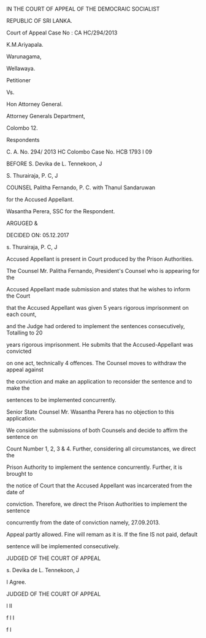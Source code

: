 IN THE COURT OF APPEAL OF THE DEMOCRAIC SOCIALIST

REPUBLIC OF SRI LANKA.

Court of Appeal Case No : CA HC/294/2013

K.M.Ariyapala.

Warunagama,

Wellawaya.

Petitioner

Vs.

Hon Attorney General.

Attorney Generals Department,

Colombo 12.

Respondents

C. A. No. 294/ 2013 HC Colombo Case No. HCB 1793 I 09

BEFORE S. Devika de L. Tennekoon, J

S. Thurairaja, P. C, J

COUNSEL Palitha Fernando, P. C. with Thanul Sandaruwan

for the Accused Appellant.

Wasantha Perera, SSC for the Respondent.

ARGUGED &

DECIDED ON: 05.12.2017

s. Thurairaja, P. C, J

Accused Appellant is present in Court produced by the Prison Authorities.

The Counsel Mr. Palitha Fernando, President's Counsel who is appearing for the

Accused Appellant made submission and states that he wishes to inform the Court

that the Accused Appellant was given 5 years rigorous imprisonment on each count,

and the Judge had ordered to implement the sentences consecutively, Totalling to 20

years rigorous imprisonment. He submits that the Accused-Appellant was convicted

on one act, technically 4 offences. The Counsel moves to withdraw the appeal against

the conviction and make an application to reconsider the sentence and to make the

sentences to be implemented concurrently.

Senior State Counsel Mr. Wasantha Perera has no objection to this application.

We consider the submissions of both Counsels and decide to affirm the sentence on

Count Number 1, 2, 3 & 4. Further, considering all circumstances, we direct the

Prison Authority to implement the sentence concurrently. Further, it is brought to

the notice of Court that the Accused Appellant was incarcerated from the date of

conviction. Therefore, we direct the Prison Authorities to implement the sentence

concurrently from the date of conviction namely, 27.09.2013.

Appeal partly allowed. Fine will remam as it is. If the fine lS not paid, default

sentence will be implemented consecutively.

JUDGED OF THE COURT OF APPEAL

s. Devika de L. Tennekoon, J

I Agree.

JUDGED OF THE COURT OF APPEAL

l II

f l I

f I